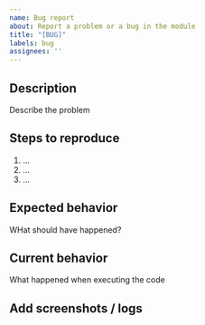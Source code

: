 ```yaml
---
name: Bug report
about: Report a problem or a bug in the module
title: "[BUG]"
labels: bug
assignees: ''
---
```


## Description
Describe the problem

## Steps to reproduce
1. …
2. …
3. …

## Expected behavior
WHat should have happened?

## Current behavior
What happened when executing the code

## Add screenshots / logs
